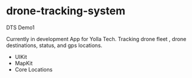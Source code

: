 # drone-tracking-system
DTS Demo1 

Currently in development  App for Yolla Tech. Tracking drone fleet , drone destinations, status, and gps locations.

* UIKit
* MapKit
* Core Locations

